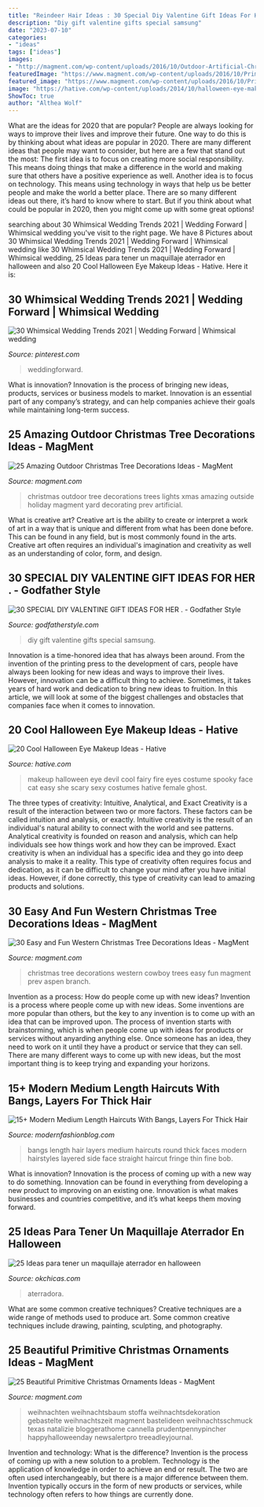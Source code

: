 ```yaml
---
title: "Reindeer Hair Ideas : 30 Special Diy Valentine Gift Ideas For Her ."
description: "Diy gift valentine gifts special samsung"
date: "2023-07-10"
categories:
- "ideas"
tags: ["ideas"]
images:
- "http://magment.com/wp-content/uploads/2016/10/Outdoor-Artificial-Christmas-Trees.jpg"
featuredImage: "https://www.magment.com/wp-content/uploads/2016/10/Primitive-Country-Christmas-Tree.jpg"
featured_image: "https://www.magment.com/wp-content/uploads/2016/10/Primitive-Country-Christmas-Tree.jpg"
image: "https://hative.com/wp-content/uploads/2014/10/halloween-eye-makeup/13-halloween-eye-makeup-ideas.jpg"
ShowToc: true
author: "Althea Wolf"
---
```



What are the ideas for 2020 that are popular?
People are always looking for ways to improve their lives and improve their future. One way to do this is by thinking about what ideas are popular in 2020. There are many different ideas that people may want to consider, but here are a few that stand out the most: 
The first idea is to focus on creating more social responsibility. This means doing things that make a difference in the world and making sure that others have a positive experience as well. Another idea is to focus on technology. This means using technology in ways that help us be better people and make the world a better place. 
There are so many different ideas out there, it’s hard to know where to start. But if you think about what could be popular in 2020, then you might come up with some great options!

	

		
searching about 30 Whimsical Wedding Trends 2021 | Wedding Forward | Whimsical wedding you've visit to the right page. We have 8 Pictures about 30 Whimsical Wedding Trends 2021 | Wedding Forward | Whimsical wedding like 30 Whimsical Wedding Trends 2021 | Wedding Forward | Whimsical wedding, 25 Ideas para tener un maquillaje aterrador en halloween and also 20 Cool Halloween Eye Makeup Ideas - Hative. Here it is:
		
    
## 30 Whimsical Wedding Trends 2021 | Wedding Forward | Whimsical Wedding

<img loading=lazy src="https://i.pinimg.com/736x/19/63/57/19635766eb7485f84f027ded8ecfe23f.jpg" onerror="this.onerror=null;this.src='https://tse2.mm.bing.net/th?id=OIP.XogX6-cI7PwBhmhQxSfmrAHaK8&amp;pid=15.1';" alt="30 Whimsical Wedding Trends 2021 | Wedding Forward | Whimsical wedding">

_Source: pinterest.com_

>weddingforward. 

	

What is innovation?
Innovation is the process of bringing new ideas, products, services or business models to market. Innovation is an essential part of any company’s strategy, and can help companies achieve their goals while maintaining long-term success.

    
## 25 Amazing Outdoor Christmas Tree Decorations Ideas - MagMent

<img loading=lazy src="http://magment.com/wp-content/uploads/2016/10/Outdoor-Artificial-Christmas-Trees.jpg" onerror="this.onerror=null;this.src='https://tse2.mm.bing.net/th?id=OIP.LPSwgw0ISsC2-1bGbV8ipwHaL0&amp;pid=15.1';" alt="25 Amazing Outdoor Christmas Tree Decorations Ideas - MagMent">

_Source: magment.com_

>christmas outdoor tree decorations trees lights xmas amazing outside holiday magment yard decorating prev artificial. 

	

What is creative art?
Creative art is the ability to create or interpret a work of art in a way that is unique and different from what has been done before. This can be found in any field, but is most commonly found in the arts. Creative art often requires an individual's imagination and creativity as well as an understanding of color, form, and design.

    
## 30 SPECIAL DIY VALENTINE GIFT IDEAS FOR HER . - Godfather Style

<img loading=lazy src="http://godfatherstyle.com/wp-content/uploads/2016/11/gifts-for-her.jpg" onerror="this.onerror=null;this.src='https://tse4.mm.bing.net/th?id=OIP.D6CGszZbzxkfaizSbNgS6gHaLH&amp;pid=15.1';" alt="30 SPECIAL DIY VALENTINE GIFT IDEAS FOR HER . - Godfather Style">

_Source: godfatherstyle.com_

>diy gift valentine gifts special samsung. 

	

Innovation is a time-honored idea that has always been around. From the invention of the printing press to the development of cars, people have always been looking for new ideas and ways to improve their lives. However, innovation can be a difficult thing to achieve. Sometimes, it takes years of hard work and dedication to bring new ideas to fruition. In this article, we will look at some of the biggest challenges and obstacles that companies face when it comes to innovation.

    
## 20 Cool Halloween Eye Makeup Ideas - Hative

<img loading=lazy src="https://hative.com/wp-content/uploads/2014/10/halloween-eye-makeup/13-halloween-eye-makeup-ideas.jpg" onerror="this.onerror=null;this.src='https://tse3.mm.bing.net/th?id=OIP.1W3Lvf96JcjJAJRGQkla6gHaLH&amp;pid=15.1';" alt="20 Cool Halloween Eye Makeup Ideas - Hative">

_Source: hative.com_

>makeup halloween eye devil cool fairy fire eyes costume spooky face cat easy she scary sexy costumes hative female ghost. 

	

The three types of creativity: Intuitive, Analytical, and Exact
Creativity is a result of the interaction between two or more factors. These factors can be called intuition and analysis, or exactly. Intuitive creativity is the result of an individual's natural ability to connect with the world and see patterns. Analytical creativity is founded on reason and analysis, which can help individuals see how things work and how they can be improved. 
Exact creativity is when an individual has a specific idea and they go into deep analysis to make it a reality. This type of creativity often requires focus and dedication, as it can be difficult to change your mind after you have initial ideas. However, if done correctly, this type of creativity can lead to amazing products and solutions.

    
## 30 Easy And Fun Western Christmas Tree Decorations Ideas - MagMent

<img loading=lazy src="https://www.magment.com/wp-content/uploads/2016/10/Western-Christmas-Tree-Decorations.jpg" onerror="this.onerror=null;this.src='https://tse2.mm.bing.net/th?id=OIP.WhOy1QSXPSP_g27nSmKBtwHaJ4&amp;pid=15.1';" alt="30 Easy and Fun Western Christmas Tree Decorations Ideas - MagMent">

_Source: magment.com_

>christmas tree decorations western cowboy trees easy fun magment prev aspen branch. 

	

Invention as a process: How do people come up with new ideas?
Invention is a process where people come up with new ideas. Some inventions are more popular than others, but the key to any invention is to come up with an idea that can be improved upon. The process of invention starts with brainstorming, which is when people come up with ideas for products or services without anyarding anything else. Once someone has an idea, they need to work on it until they have a product or service that they can sell. There are many different ways to come up with new ideas, but the most important thing is to keep trying and expanding your horizons.

    
## 15+ Modern Medium Length Haircuts With Bangs, Layers For Thick Hair

<img loading=lazy src="http://modernfashionblog.com/wp-content/uploads/2015/03/15-Modern-Medium-Length-Haircuts-With-Bangs-Layers-For-Thick-Hair-Round-Faces-2015-10.jpg" onerror="this.onerror=null;this.src='https://tse2.mm.bing.net/th?id=OIP.t7ynkOVpq0yWHwLgTZ98QAHaLL&amp;pid=15.1';" alt="15+ Modern Medium Length Haircuts With Bangs, Layers For Thick Hair">

_Source: modernfashionblog.com_

>bangs length hair layers medium haircuts round thick faces modern hairstyles layered side face straight haircut fringe thin fine bob. 

	

What is innovation?
Innovation is the process of coming up with a new way to do something. Innovation can be found in everything from developing a new product to improving on an existing one. Innovation is what makes businesses and countries competitive, and it’s what keeps them moving forward.

    
## 25 Ideas Para Tener Un Maquillaje Aterrador En Halloween

<img loading=lazy src="https://www.okchicas.com/wp-content/uploads/2015/09/maquillaje-para-halloween-5.jpg" onerror="this.onerror=null;this.src='https://tse2.mm.bing.net/th?id=OIP.471Yuo9eiyyiL8YBWXzOBgHaLE&amp;pid=15.1';" alt="25 Ideas para tener un maquillaje aterrador en halloween">

_Source: okchicas.com_

>aterradora. 

	

What are some common creative techniques?
Creative techniques are a wide range of methods used to produce art. Some common creative techniques include drawing, painting, sculpting, and photography.

    
## 25 Beautiful Primitive Christmas Ornaments Ideas - MagMent

<img loading=lazy src="https://www.magment.com/wp-content/uploads/2016/10/Primitive-Country-Christmas-Tree.jpg" onerror="this.onerror=null;this.src='https://tse1.mm.bing.net/th?id=OIP.29Z90JCLHAhlwg2aHdVwcgHaLH&amp;pid=15.1';" alt="25 Beautiful Primitive Christmas Ornaments Ideas - MagMent">

_Source: magment.com_

>weihnachten weihnachtsbaum stoffa weihnachtsdekoration gebastelte weihnachtszeit magment bastelideen weihnachtsschmuck texas natalizie bloggerathome cannella prudentpennypincher happyhalloweenday newsalertpro treeadleyjournal. 

	

Invention and technology: What is the difference?
Invention is the process of coming up with a new solution to a problem. Technology is the application of knowledge in order to achieve an end or result. The two are often used interchangeably, but there is a major difference between them. Invention typically occurs in the form of new products or services, while technology often refers to how things are currently done.

